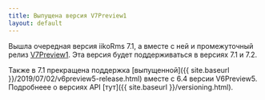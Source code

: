 ```yaml
---
title: Выпущена версия V7Preview1 
layout: default
---
```


Вышла очередная версия iikoRms 7.1, а вместе с ней и промежуточный релиз [V7Preview1](https://www.nuget.org/packages/Resto.Front.Api.V7Preview1). Эта версия будет поддерживаться в версиях 7.1 и 7.2.

Также в 7.1 прекращена поддержка [выпущенной]({{ site.baseurl }}/2019/07/02/v6preview5-release.html) вместе с 6.4 версии V6Preview5. Подробнеее о версиях API [тут]({{ site.baseurl }}/versioning.html).